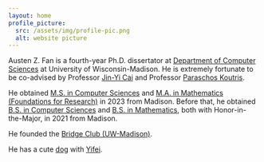 ```yaml
---
layout: home
profile_picture:
  src: /assets/img/profile-pic.png
  alt: website picture
---
```


<p>
Austen Z. Fan is a fourth-year Ph.D. dissertator at <a href="https://www.cs.wisc.edu/">Department of Computer Sciences</a> at University of Wisconsin-Madison. He is extremely fortunate to be co-advised by Professor <a href="https://pages.cs.wisc.edu/~jyc/">Jin-Yi Cai</a> and Professor <a href="https://pages.cs.wisc.edu/~paris/">Paraschos Koutris</a>.
</p>
<p>
He obtained <a href="https://guide.wisc.edu/graduate/computer-sciences/computer-sciences-ms/">M.S. in Computer Sciences</a> and <a href="https://guide.wisc.edu/graduate/mathematics/mathematics-ma/mathematics-foundations-research-ma/">M.A. in Mathematics (Foundations for Research)</a> in 2023 from Madison. Before that, he obtained <a href="https://guide.wisc.edu/undergraduate/letters-science/computer-sciences/computer-sciences-bs/index.html">B.S. in Computer Sciences</a> and <a href="https://guide.wisc.edu/undergraduate/letters-science/mathematics/mathematics-bs/index.html">B.S. in Mathematics</a>, both with <a hred="https://guide.wisc.edu/undergraduate/letters-science/#honorstext">Honor-in-the-Major</a>, in 2021 from Madison.</p>


<p>
He founded the <a href="https://win.wisc.edu/organization/bridge-club">Bridge Club (UW-Madison)</a>. 
</p>

<p>
He has a cute <a href="https://gallon-liu.github.io/">dog</a> with <a href="https://yifei-liu-yl.github.io/">Yifei</a>.
</p>
